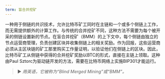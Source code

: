 ```yaml
---
term: 盲合并挖矿
---
```


一种用于侧链的共识技术，允许比特币矿工同时在主链和一个或多个侧链上工作，而无需提供额外的计算工作。与传统的合并挖矿不同，这种方法不需要为每个被开采的侧链设置新的节点。在盲合并挖矿（BMM）的上下文中，每个侧链由独立的节点运营商管理，负责创建区块并收集侧链上的相关奖励。作为回报，这些运营商必须从主区块链的矿工那里购买工作量证明，以验证他们在侧链上的区块。因此，比特币矿工从侧链中获得的合并挖矿奖励以BTC的形式，直接在主链上领取。这种由Paul Sztorc为驱动链开发的方法，需要在比特币网络上实施BIP301才能运行。

> ► *用英语，它被称为“Blind Merged Mining”或“BMM”。*